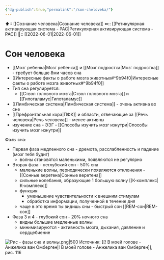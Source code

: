 ```yaml
---
{"dg-publish":true,"permalink":"/son-cheloveka/"}
---
```



⬆:: [[Сознание человека\|Сознание человека]]
⬅:: [[Ретикулярная активирующая система - РАС\|Ретикулярная активирующая система - РАС]]
📅:: [[2022-06-01\|2022-06-01]]

# Сон человека
- [[Мозг ребенка\|Мозг ребенка]] и [[Мозг подростка\|Мозг подростка]] - требует больше 8ми часов сна
- [[Интересные факты о работе мозга животных#^9b94f0\|Интересные факты о работе мозга животных#^9b94f0]]
- Тип сна регулируется:
	- [[Ствол головного мозга\|Ствол головного мозга]] и [[Гипоталамус\|Гипоталамус]]
- [[Лимбическая система\|Лимбическая система]] - очень активна во сне
- [[Префронтальная кора\|ПФК]] и области, отвечающие за [[Речь человека\|Речь человека]] - менее активны
- изучение сна - ЭЭГ - [[Способы изучить мозг изнутри\|Способы изучить мозг изнутри]]

Фазы сна:
- Первая фаза медленного сна - дремота, расслабленность и падение (мозг тебя будит)
	- волны становятся маленькими, появляются не регулярно
- Вторая фаза - неглубокий сон - 50% сна 
	- маленькие волны, периодически появляются отклонения - [[Сонные веретена\|Сонные веретена]]
	- сильные колебания, образующие 1 большую волну [[К-комплекс\|К-комплекс]]
	- функция 
		- уменьшение чувствительности к внешним стимулам
		- обработка информации, полученной в течение дня
	- чаще в это время ты видишь сны - быстрый сон [[REM-сон\|REM-сон]]
- Фаза 3 и 4 - глубокий сон - 20% ночного сна 
	- видны большие медленные волны
	- минимизируются - активность мозга, дыхания, давление и сердцебиение


![Рис - фазы сна и волны.png|500](/img/user/%D0%A0%D0%B8%D1%81%20-%20%D1%84%D0%B0%D0%B7%D1%8B%20%D1%81%D0%BD%D0%B0%20%D0%B8%20%D0%B2%D0%BE%D0%BB%D0%BD%D1%8B.png)
Источник: [[! В моей голове - Анжелика ван Омберген\|! В моей голове - Анжелика ван Омберген]], рис. 116

